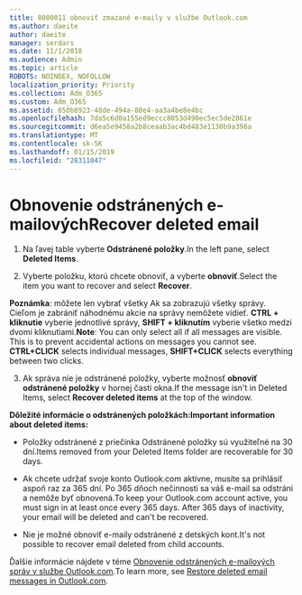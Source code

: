 ```yaml
---
title: 8000011 obnoviť zmazané e-maily v službe Outlook.com
ms.author: daeite
author: daeite
manager: serdars
ms.date: 11/1/2018
ms.audience: Admin
ms.topic: article
ROBOTS: NOINDEX, NOFOLLOW
localization_priority: Priority
ms.collection: Adm_O365
ms.custom: Adm_O365
ms.assetid: 650b8923-48de-494a-88e4-aa3a4be8e4bc
ms.openlocfilehash: 7da5c6d0a155ed9eccc8053d490ec5ec5de2861e
ms.sourcegitcommit: d6ea5e9458a2b8ceaab3ac4bd483e1130b9a398a
ms.translationtype: MT
ms.contentlocale: sk-SK
ms.lasthandoff: 01/15/2019
ms.locfileid: "28311047"
---
```

# <a name="recover-deleted-email"></a><span data-ttu-id="d40ba-102">Obnovenie odstránených e-mailových</span><span class="sxs-lookup"><span data-stu-id="d40ba-102">Recover deleted email</span></span>

1. <span data-ttu-id="d40ba-103">Na ľavej table vyberte **Odstránené položky**.</span><span class="sxs-lookup"><span data-stu-id="d40ba-103">In the left pane, select **Deleted Items**.</span></span> 
    
2. <span data-ttu-id="d40ba-104">Vyberte položku, ktorú chcete obnoviť, a vyberte **obnoviť**.</span><span class="sxs-lookup"><span data-stu-id="d40ba-104">Select the item you want to recover and select **Recover**.</span></span> 
  
 <span data-ttu-id="d40ba-p101">**Poznámka**: môžete len vybrať všetky Ak sa zobrazujú všetky správy. Cieľom je zabrániť náhodnému akcie na správy nemôžete vidieť. **CTRL + kliknutie** vyberie jednotlivé správy, **SHIFT + kliknutím** vyberie všetko medzi dvomi kliknutiami.</span><span class="sxs-lookup"><span data-stu-id="d40ba-p101">**Note**: You can only select all if all messages are visible. This is to prevent accidental actions on messages you cannot see. **CTRL+CLICK** selects individual messages, **SHIFT+CLICK** selects everything between two clicks.</span></span> 
    
3. <span data-ttu-id="d40ba-108">Ak správa nie je odstránené položky, vyberte možnosť **obnoviť odstránené položky** v hornej časti okna.</span><span class="sxs-lookup"><span data-stu-id="d40ba-108">If the message isn't in Deleted Items, select **Recover deleted items** at the top of the window.</span></span> 
    
 <span data-ttu-id="d40ba-109">**Dôležité informácie o odstránených položkách:**</span><span class="sxs-lookup"><span data-stu-id="d40ba-109">**Important information about deleted items:**</span></span>
  
- <span data-ttu-id="d40ba-110">Položky odstránené z priečinka Odstránené položky sú využiteľné na 30 dní.</span><span class="sxs-lookup"><span data-stu-id="d40ba-110">Items removed from your Deleted Items folder are recoverable for 30 days.</span></span>
    
- <span data-ttu-id="d40ba-p102">Ak chcete udržať svoje konto Outlook.com aktívne, musíte sa prihlásiť aspoň raz za 365 dní. Po 365 dňoch nečinnosti sa váš e-mail sa odstráni a nemôže byť obnovená.</span><span class="sxs-lookup"><span data-stu-id="d40ba-p102">To keep your Outlook.com account active, you must sign in at least once every 365 days. After 365 days of inactivity, your email will be deleted and can't be recovered.</span></span>
    
- <span data-ttu-id="d40ba-113">Nie je možné obnoviť e-maily odstránené z detských kont.</span><span class="sxs-lookup"><span data-stu-id="d40ba-113">It's not possible to recover email deleted from child accounts.</span></span>
    
<span data-ttu-id="d40ba-114">Ďalšie informácie nájdete v téme [Obnovenie odstránených e-mailových správ v službe Outlook.com](https://go.microsoft.com/fwlink/p/?linkid=873117).</span><span class="sxs-lookup"><span data-stu-id="d40ba-114">To learn more, see [Restore deleted email messages in Outlook.com](https://go.microsoft.com/fwlink/p/?linkid=873117).</span></span>
  

